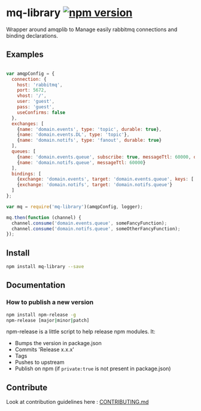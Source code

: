 # mq-library [![npm version](https://badge.fury.io/js/mq-library.svg)](https://badge.fury.io/js/mq-library)

Wrapper around amqplib to Manage easily rabbitmq connections and binding declarations.

## Examples

```javascript

var amqpConfig = {
  connection: {
    host: 'rabbitmq',
    port: 5672,
    vhost: '/',
    user: 'guest',
    pass: 'guest',
    useConfirms: false
  },
  exchanges: [
    {name: 'domain.events', type: 'topic', durable: true},
    {name: 'domain.events.DL', type: 'topic'},
    {name: 'domain.notifs', type: 'fanout', durable: true}
  ],
  queues: [
    {name: 'domain.events.queue', subscribe: true, messageTtl: 60000, deadLetterExchange: 'domain.events.DL'},
    {name: 'domain.notifs.queue', messageTtl: 60000}
  ],
  bindings: [
    {exchange: 'domain.events', target: 'domain.events.queue', keys: ['some.routing.key.*']},
    {exchange: 'domain.notifs', target: 'domain.notifs.queue'}
  ]
};

var mq = require('mq-library')(amqpConfig, logger);

mq.then(function (channel) {
  channel.consume('domain.events.queue', someFancyFunction);
  channel.consume('domain.notifs.queue', someOtherFancyFunction);
});
```

## Install

```bash
npm install mq-library --save
```

## Documentation

### How to publish a new version

```bash
npm install npm-release -g
npm-release [major|minor|patch]
```

npm-release is a little script to help release npm modules. It:

- Bumps the version in package.json
- Commits 'Release x.x.x'
- Tags
- Pushes to upstream
- Publish on npm (if `private:true` is not present in package.json)

## Contribute

Look at contribution guidelines here : [CONTRIBUTING.md](CONTRIBUTING.md)
